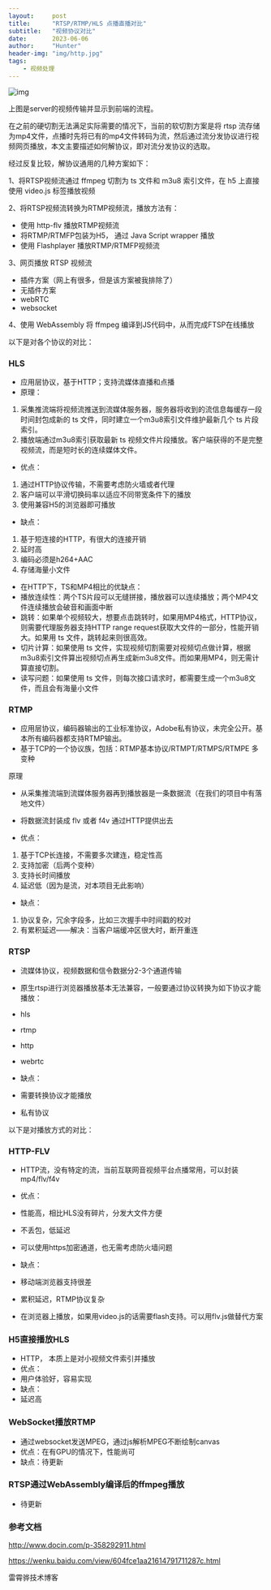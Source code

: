 ```yaml
---
layout:     post
title:      "RTSP/RTMP/HLS 点播直播对比"
subtitle:   "视频协议对比"
date:       2023-06-06
author:     "Hunter"
header-img: "img/http.jpg"
tags:
    - 视频处理
---
```



![img](https://pic4.zhimg.com/v2-86cfc844313ff42239f3969f494a2b2b_b.png)

上图是server的视频传输并显示到前端的流程。

在之前的硬切割无法满足实际需要的情况下，当前的软切割方案是将 rtsp 流存储为mp4文件，点播时先将已有的mp4文件转码为流，然后通过流分发协议进行视频网页播放，本文主要描述如何解协议，即对流分发协议的选取。

经过反复比较，解协议通用的几种方案如下：

1、将RTSP视频流通过 ffmpeg 切割为 ts 文件和 m3u8 索引文件，在 h5 上直接使用 video.js 标签播放视频 

2、将RTSP视频流转换为RTMP视频流，播放方法有：

- 使用 http-flv 播放RTMP视频流
- 将RTMP/RTMFP包装为H5， 通过 Java Script wrapper 播放
- 使用 Flashplayer 播放RTMP/RTMFP视频流

3、网页播放 RTSP 视频流

- 插件方案（网上有很多，但是该方案被我排除了）
- 无插件方案
- webRTC
- websocket

4、使用 WebAssembly 将 ffmpeg 编译到JS代码中，从而完成FTSP在线播放 

以下是对各个协议的对比：

### **HLS**

- 应用层协议，基于HTTP；支持流媒体直播和点播
- 原理：

1. 采集推流端将视频流推送到流媒体服务器，服务器将收到的流信息每缓存一段时间封包成新的 ts 文件，同时建立一个m3u8索引文件维护最新几个 ts 片段索引。
2. 播放端通过m3u8索引获取最新 ts 视频文件片段播放。客户端获得的不是完整视频流，而是短时长的连续媒体文件。

- 优点：

1. 通过HTTP协议传输，不需要考虑防火墙或者代理
2. 客户端可以平滑切换码率以适应不同带宽条件下的播放
3. 使用兼容H5的浏览器即可播放

- 缺点：

1. 基于短连接的HTTP，有很大的连接开销
2. 延时高
3. 编码必须是h264+AAC
4. 存储海量小文件

- 在HTTP下，TS和MP4相比的优缺点：
- 播放连续性：两个TS片段可以无缝拼接，播放器可以连续播放；两个MP4文件连续播放会破音和画面中断
- 跳转：如果单个视频较大，想要点击跳转时，如果用MP4格式，HTTP协议，则需要代理服务器支持HTTP range request获取大文件的一部分，性能开销大。如果用 ts 文件，跳转起来则很高效。
- 切片计算：如果使用 ts 文件，实现视频切割需要对视频切点做计算，根据m3u8索引文件算出视频切点再生成新m3u8文件。而如果用MP4，则无需计算直接切割。
- 读写问题：如果使用 ts 文件，则每次接口请求时，都需要生成一个m3u8文件，而且会有海量小文件 

### **RTMP**

- 应用层协议，编码器输出的工业标准协议，Adobe私有协议，未完全公开。基本所有编码器都支持RTMP输出。
- 基于TCP的一个协议族，包括：RTMP基本协议/RTMPT/RTMPS/RTMPE 多变种

原理

- 从采集推流端到流媒体服务器再到播放器是一条数据流（在我们的项目中有落地文件）
- 将数据流封装成 flv 或者 f4v 通过HTTP提供出去

- 优点：

1. 基于TCP长连接，不需要多次建连，稳定性高
2. 支持加密（后两个变种）
3. 支持长时间播放
4. 延迟低（因为是流，对本项目无此影响）

- 缺点：

1. 协议复杂，冗余字段多，比如三次握手中时间戳的校对
2. 有累积延迟——解决：当客户端缓冲区很大时，断开重连

### **RTSP**

- 流媒体协议，视频数据和信令数据分2-3个通道传输
- 原生rtsp进行浏览器播放基本无法兼容，一般要通过协议转换为如下协议才能播放：
- hls
- rtmp
- http
- webrtc

- 缺点：
- 需要转换协议才能播放
- 私有协议

以下是对播放方式的对比：

### **HTTP-FLV**

- HTTP流，没有特定的流，当前互联网音视频平台点播常用，可以封装mp4/flv/f4v 
- 优点：
- 性能高，相比HLS没有碎片，分发大文件方便
- 不丢包，低延迟
- 可以使用https加密通道，也无需考虑防火墙问题

- 缺点：
- 移动端浏览器支持很差
- 累积延迟，RTMP协议复杂
- 在浏览器上播放，如果用video.js的话需要flash支持。可以用flv.js做替代方案 

### **H5直接播放HLS**

- HTTP， 本质上是对小视频文件索引并播放 
- 优点：
- 用户体验好，容易实现
- 缺点：
- 延迟高

### **WebSocket播放RTMP**

- 通过websocket发送MPEG，通过js解析MPEG不断绘制canvas
- 优点：在有GPU的情况下，性能尚可
- 缺点：待更新

### **RTSP通过WebAssembly编译后的ffmpeg播放**

- 待更新

### **参考文档**

http://www.docin.com/p-358292911.html

https://wenku.baidu.com/view/604fce1aa21614791711287c.html

雷霄骅技术博客
